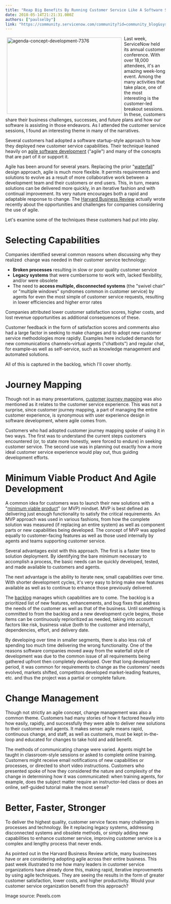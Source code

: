 ```yaml
---
title: "Reap Big Benefits By Running Customer Service Like A Software Startup"
date: 2018-05-14T21:21:31.000Z
authors: ["paulselby"]
link: "https://community.servicenow.com/community?id=community_blog&sys_id=5155640adb861fc02b6dfb651f961968"
---
```

<p><img class="alignnone  wp-image-3175" style="padding: 5px;" src="https://insightsincustomerservice.files.wordpress.com/2018/05/agenda-concept-development-7376.jpg" alt="agenda-concept-development-7376" width="360" height="240" align="left" />Last week, ServiceNow held its annual customer conference. With over 18,000 attendees, it&#39;s an amazing week-long event. Among the many activities that take place, one of the most interesting is the customer-led breakout sessions. In these, customers share their business challenges, successes, and future plans and how our software is assisting in those endeavors. As I attended the customer service sessions, I found an interesting theme in many of the narratives.</p>
<p>Several customers had adopted a software startup-style approach to how they deployed new customer service capabilities. Their technique leaned heavily on <a href="https://en.wikipedia.org/wiki/Agile_software_development" target="_blank" rel="nofollow">agile software development</a> (&#34;agile&#34;) and many of the concepts that are part of it or support it.</p>
<p>Agile has been around for several years. Replacing the prior &#34;<a href="https://en.wikipedia.org/wiki/Waterfall_model" target="_blank" rel="nofollow">waterfall</a>&#34; design approach, agile is much more flexible. It permits requirements and solutions to evolve as a result of more collaborative work between a development team and their customers or end users. This, in turn, means solutions can be delivered more quickly, in an iterative fashion and with continual improvement. Its very nature encourages both a rapid and adaptable response to change. The <a href="https://hbr.org/2018/05/agile-at-scale" target="_blank" rel="nofollow">Harvard Business Review</a> actually wrote recently about the opportunities and challenges for companies considering the use of agile.</p>
<p>Let&#39;s examine some of the techniques these customers had put into play.</p>
<h1>Selecting Capabilities</h1>
<p>Companies identified several common reasons when discussing why they realized  change was needed in their customer service technology:</p>
<ul><li><strong>Broken processes</strong> resulting in slow or poor quality customer service</li><li><strong>Legacy systems</strong> that were cumbersome to work with, lacked flexibility, and/or were obsolete</li><li>The need to <strong>access multiple, disconnected systems</strong> (the &#34;swivel chair&#34; or &#34;multiple windows&#34; syndromes common in customer service) by agents for even the most simple of customer service requests, resulting in lower efficiencies and higher error rates</li></ul>
<p>Companies attributed lower customer satisfaction scores, higher costs, and lost revenue opportunities as additional consequences of these.</p>
<p>Customer feedback in the form of satisfaction scores and comments also had a large factor in seeking to make changes and to adopt new customer service methodologies more rapidly. Examples here included demands for new communications channels–virtual agents (&#34;chatbots&#34;) and regular chat, for example–as well as self-service, such as knowledge management and automated solutions.</p>
<p>All of this is captured in the backlog, which I&#39;ll cover shortly.</p>
<h1>Journey Mapping</h1>
<p>Though not in as many presentations, <a href="https://en.wikipedia.org/wiki/Customer_experience#Customer_journey_mapping" target="_blank" rel="nofollow">customer journey mapping</a> was also mentioned as it relates to the customer service experience. This was not a surprise, since customer journey mapping, a part of managing the entire customer experience, is synonymous with user experience design in software development, where agile comes from.</p>
<p>Customers who had adopted customer journey mapping spoke of using it in two ways. The first was to understand the current steps customers encountered (or, to state more honestly, were forced to endure) in seeking customer service. The second use was in planning out exactly how a more ideal customer service experience would play out, thus guiding development efforts.</p>
<h1>Minimum Viable Product And Agile Development</h1>
<p>A common idea for customers was to launch their new solutions with a &#34;<a href="https://en.wikipedia.org/wiki/Minimum_viable_product" target="_blank" rel="nofollow">minimum viable product</a>&#34; (or MVP) mindset. MVP is best defined as delivering just enough functionality to satisfy the critical requirements. An MVP approach was used in various fashions, from how the complete solution was measured (if replacing an entire system) as well as component parts or new capabilities being developed. The concept of MVP was applied equally to customer-facing features as well as those used internally by agents and teams supporting customer service.</p>
<p>Several advantages exist with this approach. The first is a faster time to solution deployment. By identifying the bare minimum necessary to accomplish a process, the basic needs can be quickly developed, tested, and made available to customers and agents.</p>
<p>The next advantage is the ability to iterate new, small capabilities over time. With shorter development cycles, it&#39;s very easy to bring make new features available as well as to continue to enhance those previously delivered.</p>
<p>The <a href="https://en.wikipedia.org/wiki/Scrum_%28software_development%29#Product_backlog" target="_blank" rel="nofollow">backlog</a> manages which capabilities are to come. The backlog is a prioritized list of new features, enhancements, and bug fixes that address the needs of the customer as well as that of the business. Until something is committed to from the backlog and a new development cycle begins, those items can be continuously reprioritized as needed, taking into account factors like risk, business value (both to the customer and internally), dependencies, effort, and delivery date.</p>
<p>By developing over time in smaller segments, there is also less risk of spending too much time delivering the wrong functionality. One of the reasons software companies moved away from the waterfall style of development was due to the common issue of all requirements being gathered upfront then completely developed. Over that long development period, it was common for requirements to change as the customers&#39; needs evolved, markets shifted, competitors developed market-leading features, etc. and thus the project was a partial or complete failure.</p>
<h1>Change Management</h1>
<p>Though not strictly an agile concept, change management was also a common theme. Customers had many stories of how it factored heavily into how easily, rapidly, and successfully they were able to deliver new solutions to their customers and agents. It makes sense: agile means rapid, continuous change, and staff, as well as customers, must be kept in-the-loop and educated for changes to take hold and add benefit.</p>
<p>The methods of communicating change were varied. Agents might be taught in classroom-style sessions or asked to complete online training. Customers might receive email notifications of new capabilities or processes, or directed to short video instructions. Customers who presented spoke of how they considered the nature and complexity of the change in determining how it was communicated: when training agents, for example, does the subject matter require an instructor-led class or does an online, self-guided tutorial make the most sense?</p>
<h1>Better, Faster, Stronger</h1>
<p>To deliver the highest quality, customer service faces many challenges in processes and technology. Be it replacing legacy systems, addressing disconnected systems and obsolete methods, or simply adding new capabilities to enhance customer service, improving customer service is a complex and lengthy process that never ends.</p>
<p>As pointed out in the Harvard Business Review article, many businesses have or are considering adopting agile across their entire business. This past week illustrated to me how many leaders in customer service organizations have already done this, making rapid, iterative improvements by using agile techniques. They are seeing the results in the form of greater customer satisfaction, lower costs, and higher productivity. Would your customer service organization benefit from this approach?</p>
<p>Image source: Pexels.com</p>